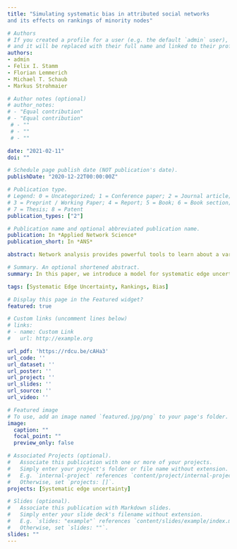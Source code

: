 ```yaml
---
title: "Simulating systematic bias in attributed social networks
and its effects on rankings of minority nodes"

# Authors
# If you created a profile for a user (e.g. the default `admin` user), write the username (folder name) here 
# and it will be replaced with their full name and linked to their profile.
authors:
- admin
- Felix I. Stamm
- Florian Lemmerich
- Michael T. Schaub
- Markus Strohmaier

# Author notes (optional)
# author_notes:
# - "Equal contribution"
# - "Equal contribution"
 # - ""
 # - ""
 # - ""

date: "2021-02-11"
doi: ""

# Schedule page publish date (NOT publication's date).
publishDate: "2020-12-22T00:00:00Z"

# Publication type.
# Legend: 0 = Uncategorized; 1 = Conference paper; 2 = Journal article;
# 3 = Preprint / Working Paper; 4 = Report; 5 = Book; 6 = Book section;
# 7 = Thesis; 8 = Patent
publication_types: ["2"]

# Publication name and optional abbreviated publication name.
publication: In *Applied Network Science*
publication_short: In *ANS*

abstract: Network analysis provides powerful tools to learn about a variety of social systems. However, most analyses implicitly assume that the considered relational data is error-free, and reliable and accurately reflects the system to be analysed. Especially if the network consists of multiple groups (e.g., genders, races), this assumption conflicts with a range of systematic biases, measurement errors and other inaccuracies that are well documented in the literature. To investigate the effects of such errors we introduce a framework for simulating systematic bias in attributed networks. Our framework enables us to model erroneous edge observations that are driven by external node attributes or errors arising from the (hidden) network structure itself. We exemplify how systematic inaccuracies distort conclusions drawn from network analyses on the task of minority representations in degree-based rankings. By analysing synthetic and real networks with varying homophily levels and group sizes, we find that the effect of introducing systematic edge errors depends on both the type of edge error and the level of homophily in the system. In heterophilic networks, minority representations in rankings are very sensitive to the type of systematic edge error. In contrast, in homophilic networks we find that minorities are at a disadvantage regardless of the type of error present. We thus conclude that the implications of systematic bias in edge data depend on an interplay between network topology and type of systematic error. This emphasises the need for an error model framework as developed here, which provides a first step towards studying the effects of systematic edge-uncertainty for various network analysis tasks.

# Summary. An optional shortened abstract.
summary: In this paper, we introduce a model for systematic edge uncertainty in attributed networks. Our model enables us to distinguish between erroneous edge observations that are driven by external node attributes or the network structure itself, thereby opening a path towards a systematic study of the effects of edge-uncertainty for various network analysis tasks.

tags: [Systematic Edge Uncertainty, Rankings, Bias]

# Display this page in the Featured widget?
featured: true

# Custom links (uncomment lines below)
# links:
# - name: Custom Link
#   url: http://example.org

url_pdf: 'https://rdcu.be/cAHa3'
url_code: ''
url_dataset: ''
url_poster: ''
url_project: ''
url_slides: ''
url_source: ''
url_video: ''

# Featured image
# To use, add an image named `featured.jpg/png` to your page's folder. 
image:
  caption: ""
  focal_point: ""
  preview_only: false

# Associated Projects (optional).
#   Associate this publication with one or more of your projects.
#   Simply enter your project's folder or file name without extension.
#   E.g. `internal-project` references `content/project/internal-project/index.md`.
#   Otherwise, set `projects: []`.
projects: [Systematic edge uncertainty]

# Slides (optional).
#   Associate this publication with Markdown slides.
#   Simply enter your slide deck's filename without extension.
#   E.g. `slides: "example"` references `content/slides/example/index.md`.
#   Otherwise, set `slides: ""`.
slides: ""
---
```



